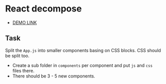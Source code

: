 # React decompose
- [DEMO LINK](https://MaximZhuravlov.github.io/react_decompose/)

## Task
Split the `App.js` into smaller components basing on CSS blocks. CSS should be split too.
- Create a sub folder in `components` per component and put `js` and `css` files there.
- There should be 3 - 5 new components.
